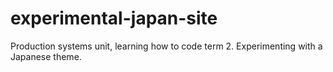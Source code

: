 experimental-japan-site
=======================

Production systems unit, learning how to code term 2. Experimenting with a Japanese theme.
